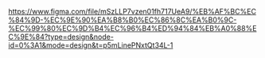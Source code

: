 https://www.figma.com/file/mSzLLP7vzen01fh717UeA9/%EB%AF%BC%EC%84%9D-%EC%9E%90%EA%B8%B0%EC%86%8C%EA%B0%9C-%EC%99%80%EC%9D%B4%EC%96%B4%ED%94%84%EB%A0%88%EC%9E%84?type=design&node-id=0%3A1&mode=design&t=p5mLinePNxtQt34L-1
